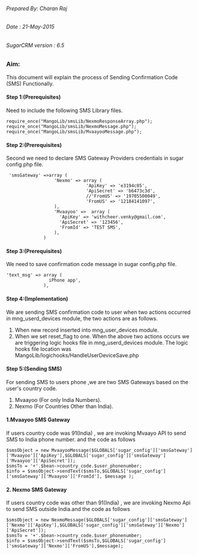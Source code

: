 ###### Prepared By: Charan Raj
###### Date  : 21-May-2015
###### SugarCRM version : 6.5

### Aim: 
This document will explain the process of Sending Confirmation Code (SMS) Functionally.

#### Step 1:(Prerequisites)
Need to include the following SMS Library files.

```
require_once("MangoLib/smsLib/NexmoResponseArray.php");
require_once("MangoLib/smsLib/NexmoMessage.php");
require_once("MangoLib/smsLib/MvaayooMessage.php");

```
#### Step 2:(Prerequisites)
Second we need to declare SMS Gateway Providers credentials in sugar config.php file.

```
 'smsGateway' =>array (
                  'Nexmo' => array (
                              'ApiKey' => 'e3194c05',
                              'ApiSecret' => 'b6473c3d',
                              //'FromUS' => '19705500049',
                              'FromUS' => '12184141097',
                  ),
                  'Mvaayoo' =>  array (
                    'ApiKey' => 'withcheer.venky@gmail.com',
                    'ApiSecret' => '123456',
                    'FromId' => 'TEST SMS',
                  ),
              )
```              
#### Step 3:(Prerequisites)
We need to save confirmation code message in sugar config.php file.

```
'text_msg' => array (   
                iPhone app',    
              ),
```

#### Step 4:(Implementation)
We are sending SMS confirmation code  to user when two actions occurred in mng_userd_devices module, the two actions are as follows.
1. When new record inserted into mng_user_devices module.
2.  When we set reset_flag to one.
When the above two actions occurs we  are triggering logic hooks file in mng_userd_devices module. The logic hooks file location was MangoLib/logichooks/HandleUserDeviceSave.php

#### Step 5:(Sending SMS) 
For sending SMS to users phone ,we are two SMS Gateways based on the user's country code. 
1. Mvaayoo (For only India Numbers).
2. Nexmo (For Countries Other than India).

#### 1.Mvaayoo SMS Gateway
If  users country code was 91(India) , we are invoking Mvaayo API to send SMS to India phone number. and the code as follows

```
$smsObject = new MvaayooMessage($GLOBALS['sugar_config']['smsGateway']['Mvaayoo']['ApiKey'],$GLOBALS['sugar_config']['smsGateway']['Mvaayoo']['ApiSecret']); 
$smsTo = '+'.$bean->country_code.$user_phonenumber;
$info = $smsObject->sendText($smsTo,$GLOBALS['sugar_config']['smsGateway']['Mvaayoo']['FromId'], $message );
```

#### 2. Nexmo SMS Gateway
If  users country code was other than 91(India) , we are invoking Nexmo Api to send SMS outside India.and the code as follows
```
$smsObject = new NexmoMessage($GLOBALS['sugar_config']['smsGateway']['Nexmo']['ApiKey'],$GLOBALS['sugar_config']['smsGateway']['Nexmo']['ApiSecret']); 
$smsTo = '+'.$bean->country_code.$user_phonenumber;
$info = $smsObject->sendText($smsTo,$GLOBALS['sugar_config']['smsGateway']['Nexmo']['FromUS'],$message);
```
